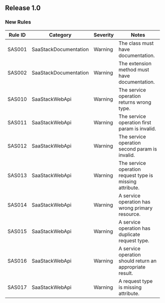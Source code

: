 ## Release 1.0

### New Rules

 Rule ID | Category              | Severity | Notes                                                    
---------|-----------------------|----------|----------------------------------------------------------
 SAS001  | SaaStackDocumentation | Warning  | The class must have documentation.                       
 SAS002  | SaaStackDocumentation | Warning  | The extension method must have documentation.            
 SAS010  | SaaStackWebApi        | Warning  | The service operation returns wrong type.                
 SAS011  | SaaStackWebApi        | Warning  | The service operation first param is invalid.            
 SAS012  | SaaStackWebApi        | Warning  | The service operation second param is invalid.           
 SAS013  | SaaStackWebApi        | Warning  | The service operation request type is missing attribute. 
 SAS014  | SaaStackWebApi        | Warning  | A service operation has wrong primary resource.          
 SAS015  | SaaStackWebApi        | Warning  | A service operation has duplicate request type.          
 SAS016  | SaaStackWebApi        | Warning  | A service operation should return an appropriate result. 
 SAS017  | SaaStackWebApi        | Warning  | A request type is missing attribute.                     